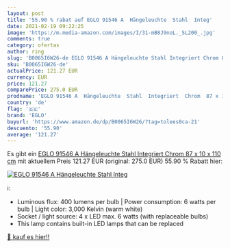 ```yaml
---
layout: post
title: '55.90 % rabat auf EGLO 91546 A  Hängeleuchte  Stahl  Integ'
date: 2021-02-19 09:22:25
image: 'https://m.media-amazon.com/images/I/31-mB8J9noL._SL200_.jpg'
comments: true
category: ofertas
author: ring
slug: 'B0065I6W26-de EGLO 91546 A Hängeleuchte Stahl Integriert Chrom 87 x 10 x...'
sku: 'B0065I6W26-de'
actualPrice: 121.27 EUR
currency: EUR
price: 121.27
comparePrice: 275.0 EUR
prodname: 'EGLO 91546 A  Hängeleuchte  Stahl  Integriert  Chrom  87 x 10 x 110 cm'
country: 'de'
flag: '🇩🇪'
brand: 'EGLO'
buyurl: 'https://www.amazon.de/dp/B0065I6W26/?tag=tolees0ca-21'
descuento: '55.90'
average: '121.27'
---
```


Es gibt ein [EGLO 91546 A  Hängeleuchte  Stahl  Integriert  Chrom  87 x 10 x 110 cm](https://www.amazon.de/dp/B0065I6W26/?tag=tolees0ca-21) mit aktuellem Preis 121.27 EUR (original: 275.0 EUR) 55.90 % Rabatt hier:

[![EGLO 91546 A  Hängeleuchte  Stahl  Integ](https://m.media-amazon.com/images/I/31-mB8J9noL._SL200_.jpg)](https://www.amazon.de/dp/B0065I6W26/?tag=tolees0ca-21)

ℹ️:

- Luminous flux: 400 lumens per bulb | Power consumption: 6 watts per bulb | Light color: 3,000 Kelvin (warm white)
- Socket / light source: 4 x LED max. 6 watts (with replaceable bulbs)
- This lamp contains built-in LED lamps that can be replaced

[🛒 kauf es hier!!](https://www.amazon.de/dp/B0065I6W26/?tag=tolees0ca-21)
